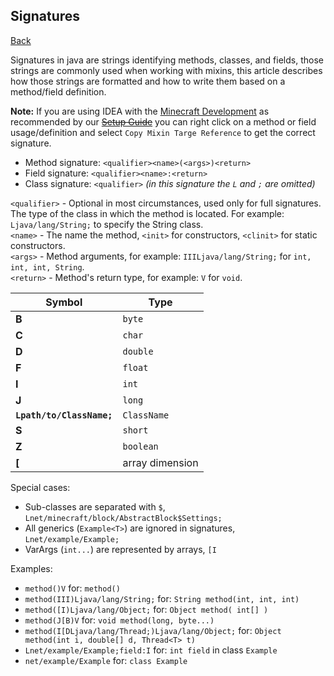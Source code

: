 ## Signatures
[Back](mixins.md)

Signatures in java are strings identifying methods, classes, and fields, those strings are commonly used when working with mixins, this article describes how those strings are formatted and how to write them based on a method/field definition. 

**Note:** If you are using IDEA with the [Minecraft Development](https://github.com/minecraft-dev/MinecraftDev) as recommended by our ~~[Setup Guide](/basics/setup/ide.md)~~ you can right click on a method or field usage/definition and select `Copy Mixin Targe Reference` to get the correct signature.

* Method signature: `<qualifier><name>(<args>)<return>`
* Field signature: `<qualifier><name>:<return>`
* Class signature: `<qualifier>` *(in this signature the `L` and `;` are omitted)*

`<qualifier>` - Optional in most circumstances, used only for full signatures. The type of the class in which the method is located. For example: `Ljava/lang/String;` to specify the String class.  
`<name>` - The name the method, `<init>` for constructors, `<clinit>` for static constructors.  
`<args>` - Method arguments, for example: `IIILjava/lang/String;` for `int, int, int, String`.  
`<return>` - Method's return type, for example: `V` for `void`.  

| Symbol | Type |
| --- | --- | 
| **B** | `byte` | 
| **C** | `char` | 
| **D** | `double` |
| **F** | `float` |
| **I** | `int` |
| **J** | `long` |
| **`Lpath/to/ClassName;`** | `ClassName` |
| **S** | `short` |
| **Z** | `boolean` |
| **\[** | array dimension |

Special cases:
* Sub-classes are separated with `$`, `Lnet/minecraft/block/AbstractBlock$Settings;`
* All generics (`Example<T>`) are ignored in signatures, `Lnet/example/Example;`
* VarArgs (`int...`) are represented by arrays, `[I`

Examples:
* `method()V` for: `method()`
* `method(III)Ljava/lang/String;` for: `String method(int, int, int)`
* `method([I)Ljava/lang/Object;` for: `Object method( int[] )`
* `method(J[B)V` for: `void method(long, byte...)`
* `method(I[DLjava/lang/Thread;)Ljava/lang/Object;` for: `Object method(int i, double[] d, Thread<T> t)`
* `Lnet/example/Example;field:I` for: `int field` in class `Example`
* `net/example/Example` for: `class Example`


